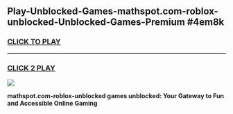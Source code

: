 
## Play-Unblocked-Games-mathspot.com-roblox-unblocked-Unblocked-Games-Premium #4em8k
<h3>
<a href="https://premium.freeplayer.one?title=mathspot.com-roblox-unblocked&ref=12M">CLICK TO PLAY</a></h3>
<hr>

<h3>
<a href="https://premium.freeplayer.one?title=mathspot.com-roblox-unblocked&ref=12M">CLICK 2 PLAY</a>
  
</h3>

<a href="https://premium.freeplayer.one?title=mathspot.com-roblox-unblocked&ref=12M"><img src="https://clearcache.store/games.png"></a>


**mathspot.com-roblox-unblocked games unblocked: Your Gateway to Fun and Accessible Online Gaming**
